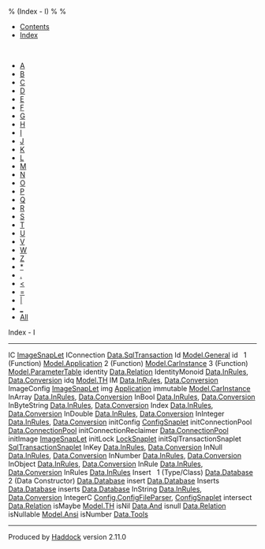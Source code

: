 % (Index - I)
% 
% 

-   [Contents](index.html)
-   [Index](doc-index.html)

 

-   [A](doc-index-A.html)
-   [B](doc-index-B.html)
-   [C](doc-index-C.html)
-   [D](doc-index-D.html)
-   [E](doc-index-E.html)
-   [F](doc-index-F.html)
-   [G](doc-index-G.html)
-   [H](doc-index-H.html)
-   [I](doc-index-I.html)
-   [J](doc-index-J.html)
-   [K](doc-index-K.html)
-   [L](doc-index-L.html)
-   [M](doc-index-M.html)
-   [N](doc-index-N.html)
-   [O](doc-index-O.html)
-   [P](doc-index-P.html)
-   [Q](doc-index-Q.html)
-   [R](doc-index-R.html)
-   [S](doc-index-S.html)
-   [T](doc-index-T.html)
-   [U](doc-index-U.html)
-   [V](doc-index-V.html)
-   [W](doc-index-W.html)
-   [Z](doc-index-Z.html)
-   [\*](doc-index-42.html)
-   [.](doc-index-46.html)
-   [\<](doc-index-60.html)
-   [=](doc-index-61.html)
-   [|](doc-index-124.html)
-   [\_](doc-index-95.html)
-   [All](doc-index-All.html)

Index - I

  --------------------------- --------------------------------------------------------------------------------------------------------------------
  IC                          [ImageSnapLet](ImageSnapLet.html#v:IC)
  IConnection                 [Data.SqlTransaction](Data-SqlTransaction.html#t:IConnection)
  Id                          [Model.General](Model-General.html#t:Id)
  id                           
  1 (Function)                [Model.Application](Model-Application.html#v:id)
  2 (Function)                [Model.CarInstance](Model-CarInstance.html#v:id)
  3 (Function)                [Model.ParameterTable](Model-ParameterTable.html#v:id)
  identity                    [Data.Relation](Data-Relation.html#v:identity)
  IdentityMonoid              [Data.InRules](Data-InRules.html#t:IdentityMonoid), [Data.Conversion](Data-Conversion.html#t:IdentityMonoid)
  idq                         [Model.TH](Model-TH.html#v:idq)
  IM                          [Data.InRules](Data-InRules.html#v:IM), [Data.Conversion](Data-Conversion.html#v:IM)
  ImageConfig                 [ImageSnapLet](ImageSnapLet.html#t:ImageConfig)
  img                         [Application](Application.html#v:img)
  immutable                   [Model.CarInstance](Model-CarInstance.html#v:immutable)
  InArray                     [Data.InRules](Data-InRules.html#v:InArray), [Data.Conversion](Data-Conversion.html#v:InArray)
  InBool                      [Data.InRules](Data-InRules.html#v:InBool), [Data.Conversion](Data-Conversion.html#v:InBool)
  InByteString                [Data.InRules](Data-InRules.html#v:InByteString), [Data.Conversion](Data-Conversion.html#v:InByteString)
  Index                       [Data.InRules](Data-InRules.html#v:Index), [Data.Conversion](Data-Conversion.html#v:Index)
  InDouble                    [Data.InRules](Data-InRules.html#v:InDouble), [Data.Conversion](Data-Conversion.html#v:InDouble)
  InInteger                   [Data.InRules](Data-InRules.html#v:InInteger), [Data.Conversion](Data-Conversion.html#v:InInteger)
  initConfig                  [ConfigSnaplet](ConfigSnaplet.html#v:initConfig)
  initConnectionPool          [Data.ConnectionPool](Data-ConnectionPool.html#v:initConnectionPool)
  initConnectionReclaimer     [Data.ConnectionPool](Data-ConnectionPool.html#v:initConnectionReclaimer)
  initImage                   [ImageSnapLet](ImageSnapLet.html#v:initImage)
  initLock                    [LockSnaplet](LockSnaplet.html#v:initLock)
  initSqlTransactionSnaplet   [SqlTransactionSnaplet](SqlTransactionSnaplet.html#v:initSqlTransactionSnaplet)
  InKey                       [Data.InRules](Data-InRules.html#t:InKey), [Data.Conversion](Data-Conversion.html#t:InKey)
  InNull                      [Data.InRules](Data-InRules.html#v:InNull), [Data.Conversion](Data-Conversion.html#v:InNull)
  InNumber                    [Data.InRules](Data-InRules.html#v:InNumber), [Data.Conversion](Data-Conversion.html#v:InNumber)
  InObject                    [Data.InRules](Data-InRules.html#v:InObject), [Data.Conversion](Data-Conversion.html#v:InObject)
  InRule                      [Data.InRules](Data-InRules.html#t:InRule), [Data.Conversion](Data-Conversion.html#t:InRule)
  InRules                     [Data.InRules](Data-InRules.html#t:InRules)
  Insert                       
  1 (Type/Class)              [Data.Database](Data-Database.html#t:Insert)
  2 (Data Constructor)        [Data.Database](Data-Database.html#v:Insert)
  insert                      [Data.Database](Data-Database.html#v:insert)
  Inserts                     [Data.Database](Data-Database.html#v:Inserts)
  inserts                     [Data.Database](Data-Database.html#v:inserts)
  InString                    [Data.InRules](Data-InRules.html#v:InString), [Data.Conversion](Data-Conversion.html#v:InString)
  IntegerC                    [Config.ConfigFileParser](Config-ConfigFileParser.html#v:IntegerC), [ConfigSnaplet](ConfigSnaplet.html#v:IntegerC)
  intersect                   [Data.Relation](Data-Relation.html#v:intersect)
  isMaybe                     [Model.TH](Model-TH.html#v:isMaybe)
  isNil                       [Data.And](Data-And.html#v:isNil)
  isnull                      [Data.Relation](Data-Relation.html#v:isnull)
  isNullable                  [Model.Ansi](Model-Ansi.html#v:isNullable)
  isNumber                    [Data.Tools](Data-Tools.html#v:isNumber)
  --------------------------- --------------------------------------------------------------------------------------------------------------------

Produced by [Haddock](http://www.haskell.org/haddock/) version 2.11.0

